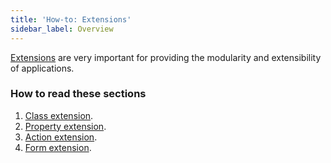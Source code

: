 ```yaml
---
title: 'How-to: Extensions'
sidebar_label: Overview
---
```


[Extensions](Extensions.md) are very important for providing the modularity and extensibility of applications.

### How to read these sections

1.  [Class extension](Class_extension.md).
2.  [Property extension](How-to_Property_extension.md).
3.  [Action extension](How-to_Action_extension.md).
4.  [Form extension](How-to_Form_extension.md).
